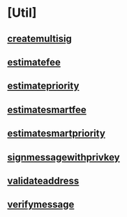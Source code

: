 # [Util]
## [createmultisig](createmultisig.md)
## [estimatefee](estimatefee.md)
## [estimatepriority](estimatepriority.md)
## [estimatesmartfee](estimatesmartfee.md)
## [estimatesmartpriority](estimatesmartpriority.md)
## [signmessagewithprivkey](signmessagewithprivkey.md)
## [validateaddress](validateaddress.md)
## [verifymessage](verifymessage.md)
